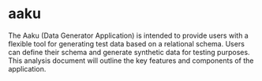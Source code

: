 # aaku
The Aaku (Data Generator Application) is intended to provide users with a flexible tool for generating test data based on a relational schema. Users can define their schema and generate synthetic data for testing purposes. This analysis document will outline the key features and components of the application.
